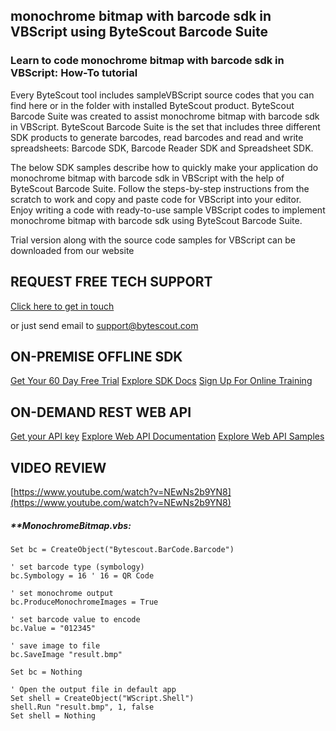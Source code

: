 ## monochrome bitmap with barcode sdk in VBScript using ByteScout Barcode Suite

### Learn to code monochrome bitmap with barcode sdk in VBScript: How-To tutorial

Every ByteScout tool includes sampleVBScript source codes that you can find here or in the folder with installed ByteScout product. ByteScout Barcode Suite was created to assist monochrome bitmap with barcode sdk in VBScript. ByteScout Barcode Suite is the set that includes three different SDK products to generate barcodes, read barcodes and read and write spreadsheets: Barcode SDK, Barcode Reader SDK and Spreadsheet SDK.

The below SDK samples describe how to quickly make your application do monochrome bitmap with barcode sdk in VBScript with the help of ByteScout Barcode Suite. Follow the steps-by-step instructions from the scratch to work and copy and paste code for VBScript into your editor. Enjoy writing a code with ready-to-use sample VBScript codes to implement monochrome bitmap with barcode sdk using ByteScout Barcode Suite.

Trial version along with the source code samples for VBScript can be downloaded from our website

## REQUEST FREE TECH SUPPORT

[Click here to get in touch](https://bytescout.zendesk.com/hc/en-us/requests/new?subject=ByteScout%20Barcode%20Suite%20Question)

or just send email to [support@bytescout.com](mailto:support@bytescout.com?subject=ByteScout%20Barcode%20Suite%20Question) 

## ON-PREMISE OFFLINE SDK 

[Get Your 60 Day Free Trial](https://bytescout.com/download/web-installer?utm_source=github-readme)
[Explore SDK Docs](https://bytescout.com/documentation/index.html?utm_source=github-readme)
[Sign Up For Online Training](https://academy.bytescout.com/)


## ON-DEMAND REST WEB API

[Get your API key](https://pdf.co/documentation/api?utm_source=github-readme)
[Explore Web API Documentation](https://pdf.co/documentation/api?utm_source=github-readme)
[Explore Web API Samples](https://github.com/bytescout/ByteScout-SDK-SourceCode/tree/master/PDF.co%20Web%20API)

## VIDEO REVIEW

[https://www.youtube.com/watch?v=NEwNs2b9YN8](https://www.youtube.com/watch?v=NEwNs2b9YN8)




<!-- code block begin -->

##### ****MonochromeBitmap.vbs:**
    
```
Set bc = CreateObject("Bytescout.BarCode.Barcode")

' set barcode type (symbology)
bc.Symbology = 16 ' 16 = QR Code

' set monochrome output 
bc.ProduceMonochromeImages = True

' set barcode value to encode
bc.Value = "012345"

' save image to file
bc.SaveImage "result.bmp" 

Set bc = Nothing

' Open the output file in default app
Set shell = CreateObject("WScript.Shell")
shell.Run "result.bmp", 1, false
Set shell = Nothing

```

<!-- code block end -->